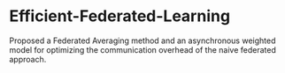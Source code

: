 # Efficient-Federated-Learning
Proposed a Federated Averaging method and an asynchronous weighted model for optimizing the communication overhead of the naive federated approach.
